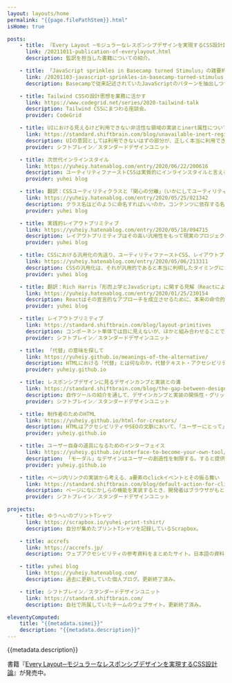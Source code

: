 ```yaml
---
layout: layouts/home
permalink: "{{page.filePathStem}}.html"
isHome: true

posts:
    - title: 『Every Layout ─モジュラーなレスポンシブデザインを実現するCSS設計論』、素直さという選択 &#35;everylayout-ja
      link: /20211011-publication-of-everylayout.html
      description: 監訳を担当した書籍についての紹介。

    - title: 「JavaScript sprinkles in Basecamp turned Stimulus」の雑要約
      link: /20201103-javascript-sprinkles-in-basecamp-turned-stimulus.html
      description: Basecampで従来記述されていたJavaScriptのパターンを抽出しつつ良いパターンに導けるように、HTMLに直接属性を記述することで振る舞いを登録するStimulusというライブラリを作った話。またなぜReactのような「モダン」なアプローチを採用しないのか。

    - title: Tailwind CSSの設計思想を業務に活かす
      link: https://www.codegrid.net/series/2020-tailwind-talk
      description: Tailwind CSSにまつわる座談会。
      provider: CodeGrid

    - title: UIにおける見えるけど利用できない非活性な領域の実装とinert属性について
      link: https://standard.shiftbrain.com/blog/unavailable-inert-regions-and-inert-attribute
      description: UIの意図としては利用できないはずの部分が、正しく本当に利用できない状態に実装されていることは実は少ない。ではどのようにすれば確実に利用できない状態を作り出せるか。
      provider: シフトブレイン／スタンダードデザインユニット

    - title: 次世代インラインスタイル
      link: https://yuheiy.hatenablog.com/entry/2020/06/22/200616
      description: ユーティリティファーストCSSは実質的にインラインスタイルと言えるが、インラインスタイルには機能的な制約がある。それを乗り越えてインラインスタイルライクな実装をしていくための工夫など。
      provider: yuhei blog

    - title: 翻訳：CSSユーティリティクラスと「関心の分離」（いかにしてユーティリティファーストにたどり着いたか）
      link: https://yuheiy.hatenablog.com/entry/2020/05/25/021342
      description: クラス名はどのように命名すればいいのか。コンテンツに依存する名前をつけると再利用性がなくなってしまうので、少しずつ名前を抽象化していく必要があるが、その繰り返しには際限がなくひたすら労力がかかる。ではどうすればこの抽象化を上手く行っていけるか。
      provider: yuhei blog

    - title: 実践的レイアウトプリミティブ
      link: https://yuheiy.hatenablog.com/entry/2020/05/18/094715
      description: レイアウトプリミティブはその高い汎用性をもって現実のプロジェクトにおける実装の総量や個別性を抑制する。実用性に主眼を置き、見いだされてきた具体的な設計手法の解説。
      provider: yuhei blog

    - title: CSSにおける汎用化の先送り、ユーティリティファーストCSS、レイアウトプリミティブ
      link: https://yuheiy.hatenablog.com/entry/2020/05/06/213311
      description: CSSの汎用化は、それが汎用的であると本当に判明したタイミングになってから行われるべきだ。ではいかにすればうまくそれを実現できるのか、いくつかのアプローチと照らし合わせながら考察する。
      provider: yuhei blog

    - title: 翻訳：Rich Harris「形而上学とJavaScript」に関する見解（ReactによるDOMの抽象化の不完全性について）
      link: https://yuheiy.hatenablog.com/entry/2020/01/25/230154
      description: Reactはその宣言的なアプローチを成立させるために、本来の命令的なDOMとの間で膨大な橋渡しを行っている。これは設計として無理があるだけではなく、ユーザーである開発者のメンタルモデルにも歪みを生じさせてしまう。
      provider: yuhei blog

    - title: レイアウトプリミティブ
      link: https://standard.shiftbrain.com/blog/layout-primitives
      description: コンポーネント単体では目に見えないが、ほかと組み合わせることで意味のあるレイアウトができるというパターンがある。それらをレイアウトプリミティブと呼び、再利用性を高めるためのルールを紹介。
      provider: シフトブレイン／スタンダードデザインユニット

    - title: 「代替」の意味を探して
      link: https://yuheiy.github.io/meanings-of-the-alternative/
      description: HTMLにおける「代替」とは何なのか。代替テキスト・アクセシビリティツリー・文書構造とプレゼンテーションの分離などについて。
      provider: yuheiy.github.io

    - title: レスポンシブデザインに見るデザインカンプと実装との溝
      link: https://standard.shiftbrain.com/blog/the-gap-between-design-and-implementation-in-responsive-design
      description: 自作ツールの紹介を通して、デザインカンプと実装の関係性・グリッドシステム・レスポンシブデザインの意味などを考察。
      provider: シフトブレイン／スタンダードデザインユニット

    - title: 制作者のためのHTML
      link: https://yuheiy.github.io/html-for-creators/
      description: HTMLはアクセシビリティやSEOの文脈において、「ユーザーにとって」重要であるという語られ方をする。しかし視点を変えれば、制作者はHTMLをよいデザインを行うための思考のフレームワークとして利用できる。
      provider: yuheiy.github.io

    - title: ユーザー自身の道具になるためのインターフェイス
      link: https://yuheiy.github.io/interface-to-become-your-own-tool/
      description: 「モーダル」なデザインはユーザーの創造性を制限する。すると提供側がユーザーの行動を主導する形になり、使いにくく感じられる道具ができてしまう。
      provider: yuheiy.github.io

    - title: ページ内リンクの実装から考える、a要素のclickイベントとその振る舞い
      link: https://standard.shiftbrain.com/blog/default-action-for-click-event-of-a-element
      description: ページになにかしらの機能を実装するとき、開発者はブラウザがもともと備えている挙動を取り消して独自の実装で上書きしてしまう場合がある。大抵はその挙動を代替する実装を行うが、もしかしたらそれは見えている仕様の一部だけを表面的に模写したもので、開発者は重要な挙動の存在を見落としてユーザーに不利益を与えてしまっているかもしれない。
      provider: シフトブレイン／スタンダードデザインユニット

projects:
    - title: ゆうへいのプリントTシャツ
      link: https://scrapbox.io/yuhei-print-tshirt/
      description: 自分が集めたプリントTシャツを記録しているScrapbox。

    - title: accrefs
      link: https://accrefs.jp/
      description: ウェブアクセシビリティの参考資料をまとめたサイト。日本語の資料を中心にリンク数は200を超える。サイトのデザインおよび実装に携わる。有志のメンバーにより制作・運営されている。

    - title: yuhei blog
      link: https://yuheiy.hatenablog.com/
      description: 過去に更新していた個人ブログ。更新終了済み。

    - title: シフトブレイン／スタンダードデザインユニット
      link: https://standard.shiftbrain.com/
      description: 自社で所属していたチームのウェブサイト。更新終了済み。

eleventyComputed:
    title: "{{metadata.simei}}"
    description: "{{metadata.description}}"
---
```


{{metadata.description}}

書籍『[Every Layout─モジュラーなレスポンシブデザインを実現するCSS設計論](/20211011-publication-of-everylayout)』が発売中。
